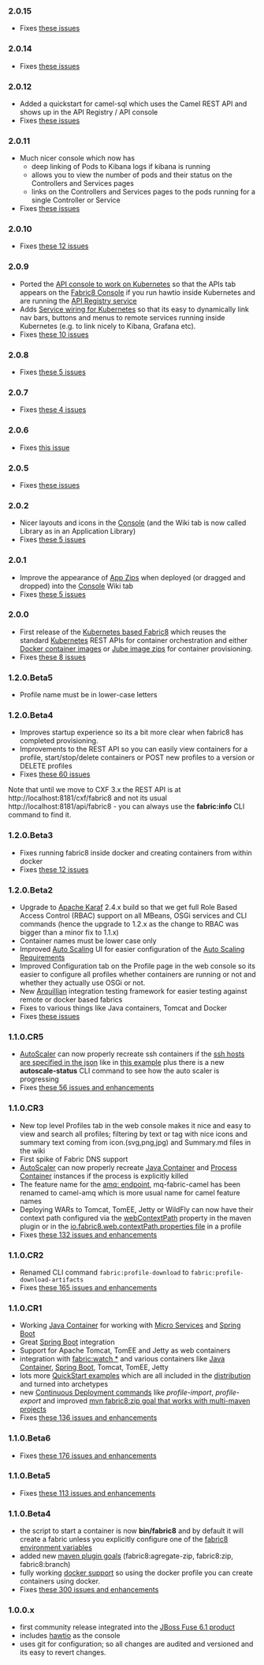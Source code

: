 
### 2.0.15

* Fixes [these issues](https://github.com/fabric8io/fabric8/issues?q=milestone%3A2.0.15+is%3Aclosed)

### 2.0.14

* Fixes [these issues](https://github.com/fabric8io/fabric8/issues?q=milestone%3A2.0.14+is%3Aclosed)

### 2.0.12

* Added a quickstart for camel-sql which uses the Camel REST API and shows up in the API Registry / API console
* Fixes [these issues](https://github.com/fabric8io/fabric8/issues?q=milestone%3A2.0.12+is%3Aclosed)

### 2.0.11

* Much nicer console which now has
  * deep linking of Pods to Kibana logs if kibana is running
  * allows you to view the number of pods and their status on the Controllers and Services pages
  * links on the Controllers and Services pages to the pods running for a single Controller or Service
* Fixes [these issues](https://github.com/fabric8io/fabric8/issues?q=milestone%3A2.0.11+is%3Aclosed)

### 2.0.10

* Fixes [these 12 issues](https://github.com/fabric8io/fabric8/issues?q=milestone%3A2.0.10+is%3Aclosed)

### 2.0.9

* Ported the [API console to work on Kubernetes](https://github.com/hawtio/hawtio/issues/1743) so that the APIs tab appears on the [Fabric8 Console](http://fabric8.io/v2/console.html) if you run hawtio inside Kubernetes and are running the [API Registry service](https://github.com/fabric8io/quickstarts/tree/master/apps/api-registry)
* Adds [Service wiring for Kubernetes](https://github.com/hawtio/hawtio/blob/master/docs/Services.md) so that its easy to dynamically link nav bars, buttons and menus to remote services running inside Kubernetes (e.g. to link nicely to Kibana, Grafana etc).
* Fixes [these 10 issues](https://github.com/fabric8io/fabric8/issues?q=milestone%3A2.0.9+is%3Aclosed)

### 2.0.8

* Fixes [these 5 issues](https://github.com/fabric8io/fabric8/issues?q=milestone%3A2.0.8+is%3Aclosed)

### 2.0.7

* Fixes [these 4 issues](https://github.com/fabric8io/fabric8/issues?q=milestone%3A2.0.7+is%3Aclosed)

### 2.0.6

* Fixes [this issue](https://github.com/fabric8io/fabric8/issues?q=milestone%3A2.0.6)

### 2.0.5

* Fixes [these issues](https://github.com/fabric8io/fabric8/issues?q=milestone%3A2.0.5+is%3Aclosed)

### 2.0.2

* Nicer layouts and icons in the [Console](http://fabric8.io/v2/console.html) (and the Wiki tab is now called Library as in an Application Library)
* Fixes [these 5 issues](https://github.com/fabric8io/fabric8/issues?q=milestone%3A2.0.2+is%3Aclosed)

### 2.0.1

* Improve the appearance of [App Zips](http://fabric8.io/v2/appzip.html) when deployed (or dragged and dropped) into the [Console](http://fabric8.io/v2/console.html) Wiki tab
* Fixes [these 5 issues](https://github.com/fabric8io/fabric8/issues?q=milestone%3A2.0.1+is%3Aclosed)

### 2.0.0

* First release of the [Kubernetes based Fabric8](http://fabric8.io/v2/overview.html) which reuses the standard [Kubernetes](http://kubernetes.io/) REST APIs for container orchestration and either [Docker container images](http://docker.com) or [Jube image zips](http://fabric8.io/jube/imageZips.html) for container provisioning.
* Fixes [these 8 issues](https://github.com/fabric8io/fabric8/issues?q=milestone%3A2.0.0)

### 1.2.0.Beta5

* Profile name must be in lower-case letters

### 1.2.0.Beta4

* Improves startup experience so its a bit more clear when fabric8 has completed provisioning.
* Improvements to the REST API so you can easily view containers for a profile, start/stop/delete containers or POST new profiles to a version or DELETE profiles
* Fixes [these 60 issues](https://github.com/fabric8io/fabric8/issues?q=milestone%3A1.2.0.Beta4)

Note that until we move to CXF 3.x the REST API is at http://localhost:8181/cxf/fabric8 and not its usual http://localhost:8181/api/fabric8 - you can always use the **fabric:info** CLI command to find it.

### 1.2.0.Beta3

* Fixes running fabric8 inside docker and creating containers from within docker
* Fixes [these 12 issues](https://github.com/fabric8io/fabric8/issues?q=milestone%3A1.2.0.Beta3)

### 1.2.0.Beta2

* Upgrade to [Apache Karaf](http://karaf.apache.org/) 2.4.x build so that we get full Role Based Access Control (RBAC) support on all MBeans, OSGi services and CLI commands (hence the upgrade to 1.2.x as the change to RBAC was bigger than a minor fix to 1.1.x)
* Container names must be lower case only
* Improved [Auto Scaling](http://fabric8.io/gitbook/requirements.html) UI for easier configuration of the [Auto Scaling Requirements](http://fabric8.io/gitbook/requirements.html)
* Improved Configuration tab on the Profile page in the web console so its easier to configure all profiles whether containers are running or not and whether they actually use OSGi or not.
* New [Arquillian](http://fabric8.io/gitbook/arquillian.html) integration testing framework for easier testing against remote or docker based fabrics
* Fixes to various things like Java containers, Tomcat and Docker
* Fixes [these issues](https://github.com/fabric8io/fabric8/issues?q=milestone%3A1.2.0.Beta1+is%3Aclosed)

### 1.1.0.CR5

* [AutoScaler](http://fabric8.io/gitbook/requirements.html) can now properly recreate ssh containers if the [ssh hosts are specified in the json](https://github.com/fabric8io/fabric8-devops/blob/master/autoscaler/ssh-mq-demo.json#L29) like in [this example](https://github.com/fabric8io/fabric8-devops/tree/master/autoscaler) plus there is a new **autoscale-status** CLI command to see how the auto scaler is progressing
* Fixes [these 56 issues and enhancements](https://github.com/fabric8io/fabric8/issues?milestone=11&state=closed)

### 1.1.0.CR3

* New top level Profiles tab in the web console makes it nice and easy to view and search all profiles; filtering by text or tag with nice icons and summary text coming from icon.(svg,png,jpg) and Summary.md files in the wiki
* First spike of Fabric DNS support
* [AutoScaler](http://fabric8.io/gitbook/requirements.html) can now properly recreate  [Java Container](http://fabric8.io/gitbook/javaContainer.html) and [Process Container](http://fabric8.io/gitbook/processContainer.html) instances if the process is explicitly killed
* The feature name for the [amq: endpoint](http://fabric8.io/gitbook/camelEndpointAmq.html), mq-fabric-camel has been renamed to camel-amq which is more usual name for camel feature names
* Deploying WARs to Tomcat, TomEE, Jetty or WildFly can now have their context path configured via the [webContextPath](http://fabric8.io/gitbook/mavenPlugin.html#property-reference) property in the maven plugin or in the [io.fabric8.web.contextPath.properties file](https://github.com/fabric8io/fabric8/blob/master/fabric/fabric8-karaf/src/main/resources/distro/fabric/import/fabric/profiles/containers/drools/execution.server.profile/io.fabric8.web.contextPath.properties#L2-2) in a profile
* Fixes [these 132 issues and enhancements](https://github.com/fabric8io/fabric8/issues?milestone=10&page=1&state=closed)

### 1.1.0.CR2

* Renamed CLI command `fabric:profile-download` to `fabric:profile-download-artifacts`
* Fixes [these 165 issues and enhancements](https://github.com/fabric8io/fabric8/issues?milestone=7&state=closed)

### 1.1.0.CR1

* Working [Java Container](http://fabric8.io/gitbook/javaContainer.html) for working with [Micro Services](http://fabric8.io/gitbook/microServices.html) and [Spring Boot](http://fabric8.io/gitbook/springBootContainer.html)
* Great [Spring Boot](http://fabric8.io/gitbook/springBootContainer.html) integration
* Support for Apache Tomcat, TomEE and Jetty as web containers
* integration with [fabric:watch *](http://fabric8.io/gitbook/developer.html#rad-workflow) and various containers like  [Java Container](http://fabric8.io/gitbook/javaContainer.html), [Spring Boot](http://fabric8.io/gitbook/springBootContainer.html), Tomcat, TomEE, Jetty
* lots more [QuickStart examples](http://fabric8.io/gitbook/quickstarts.html) which are all included in the [distribution](http://fabric8.io/gitbook/getStarted.html) and turned into archetypes
* new [Continuous Deployment commands](continuousDeployment.md) like _profile-import_, _profile-export_ and improved  [mvn fabric8:zip goal that works with multi-maven projects](http://fabric8.io/gitbook/mavenPlugin.html)
* Fixes [these 136 issues and enhancements](https://github.com/fabric8io/fabric8/issues?milestone=6&state=closed)

### 1.1.0.Beta6

* Fixes [these 176 issues and enhancements](https://github.com/fabric8io/fabric8/issues?milestone=5&state=closed)

### 1.1.0.Beta5

* Fixes [these 113 issues and enhancements](https://github.com/fabric8io/fabric8/issues?milestone=8&state=closed)

### 1.1.0.Beta4

* the script to start a container is now **bin/fabric8** and by default it will create a fabric unless you explicitly configure one of the [fabric8 environment variables](http://fabric8.io/gitbook/environmentVariables.html)
* added new [maven plugin goals](http://fabric8.io/gitbook/mavenPlugin.html) (fabric8:agregate-zip, fabric8:zip, fabric8:branch)
* fully working [docker support](http://fabric8.io/gitbook/docker.html) so using the docker profile you can create containers using docker.
* Fixes [these 300 issues and enhancements](https://github.com/fabric8io/fabric8/issues?milestone=9&state=closed)

### 1.0.0.x

* first community release integrated into the [JBoss Fuse 6.1 product](http://www.jboss.org/products/fuse)
* includes [hawtio](http://hawt.io/) as the console
* uses git for configuration; so all changes are audited and versioned and its easy to revert changes.
